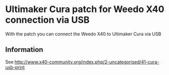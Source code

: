 # Ultimaker Cura patch for Weedo X40 connection via USB
With the patch you can connect the Weedo X40 to Ultimaker Cura via USB

## Information
See http://www.x40-community.org/index.php/2-uncategorised/41-cura-usb-print
